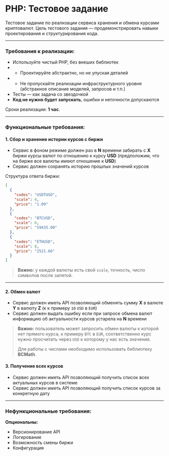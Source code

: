 # PHP: Тестовое задание

Тестовое задание по реализации сервиса хранения и обмена курсами криптовалют. Цель тестового задания — продемонстрировать навыки проектирования и структурирования кода.

---
### Требования к реализации:
- Используйте чистый PHP, без внеших библиотек
- * Проектируйте абстрактно, но не упуская деталей
- * Не пропускайте реализации инфраструктурного уровня (абстракное описание моделей, запросов и т.п.)
- Тесты — как задача со звездочкой
- **Код не нужно будет запускать**, ошибки и неточности допускаются

Сроки реализации: **1 час**.

---
### Функциональные требования:
#### 1. Сбор и хранение истории курсов с биржи
- Сервис в фоном режиме должен раз в **N** времени забирать с **X** биржи курсы валют по отношению к курсу **USD** (предположим, что на бирже все валюты имеют отношение к **USD**)
- Сервис должен сохранять историю прошлых значений курсов

Структура ответа биржи:
```json
[
  {
    "codes": "USDTUSD",
    "scale": 4,
    "price": "1.09"
  },
  {
    "codes": "BTCUSD",
    "scale": 6,
    "price": "59435.00"
  },
  {
    "codes": "ETHUSD",
    "scale": 8,
    "price": "2521.66"
  }
]
```
> **Важно:** у каждой валюты есть свой `scale`, точность, число символов после запятой.
---
#### 2. Обмен валют
- Сервис должен иметь API позволяющий обменять сумму **X** в валюте **Y** в валюту **Z** (к к примеру `10` `USD` в `EUR`)
- Сервис должен выдать ошибку если при запросе обмена валют информацию об актуальности курсов устарела на **N** времени

> **Важно:** пользователь может запросить обмен валюты к которой нет прямого курса, к примеру `BTC` в `EUR`, соответственно курс нужно просчитать через `USD` к которому у нас есть значения.
> 
> Для работы с числами необходимо использовать библиотеку **BCMath**.

#### 3. Получение всех курсов
- Сервис должен иметь API позволяющий получить список всех актуальных курсов в системе
- Сервис должен иметь API позволяющий получить список курсов за конкретную дату
---
### Нефункциональные требования:
**Опциональны:**
- Версионирование API
- Логирование
- Возможность смены биржи
- Конфигурация
